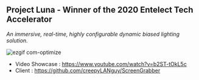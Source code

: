 ## Project Luna - Winner of the 2020 Entelect Tech Accelerator  
_An immersive, real-time, highly configurable dynamic biased lighting solution._  

![ezgif com-optimize](https://github.com/creepyLANguy/ScreenGrabber/assets/28150772/af14c14a-547f-418c-8737-e641635ca44c)

- Video Showcase : https://www.youtube.com/watch?v=b2ST-tOkL5c  
- Client : https://github.com/creepyLANguy/ScreenGrabber

